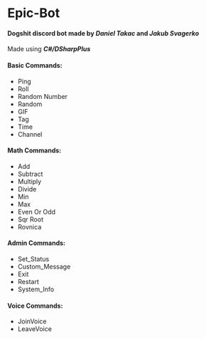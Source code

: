 # Epic-Bot

#### Dogshit discord bot made by ***Daniel Takac*** and ***Jakub Svagerko***

Made using ***C#/DSharpPlus***

#### Basic Commands:
- Ping
- Roll
- Random Number
- Random
- GIF
- Tag
- Time
- Channel

#### Math Commands:
- Add
- Subtract
- Multiply
- Divide
- Min
- Max
- Even Or Odd
- Sqr Root
- Rovnica

#### Admin Commands:
- Set_Status
- Custom_Message
- Exit
- Restart
- System_Info

#### Voice Commands:
- JoinVoice
- LeaveVoice
